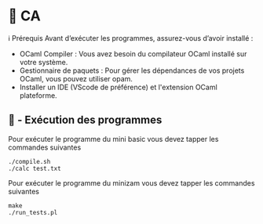 # 🚀 CA

ℹ️ Prérequis
 Avant d’exécuter les programmes, assurez-vous d’avoir installé :
* OCaml Compiler : Vous avez besoin du compilateur OCaml installé sur votre système.
* Gestionnaire de paquets : Pour gérer les dépendances de vos projets OCaml, vous pouvez utiliser opam.
* Installer un IDE (VScode de préférence) et l'extension OCaml plateforme.

## 📌 - Exécution des programmes

Pour exécuter le programme du mini basic vous devez tapper les commandes suivantes
```
./compile.sh
./calc test.txt
```

Pour exécuter le programme du minizam vous devez tapper les commandes suivantes
```
make
./run_tests.pl
```
